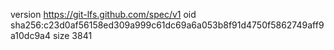 version https://git-lfs.github.com/spec/v1
oid sha256:c23d0af56158ed309a999c61dc69a6a053b8f91d4750f5862749aff9a10dc9a4
size 3841
